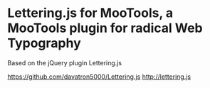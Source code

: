 # Lettering.js for MooTools, a MooTools plugin for radical Web Typography

Based on the jQuery plugin Lettering.js

https://github.com/davatron5000/Lettering.js
http://lettering.js